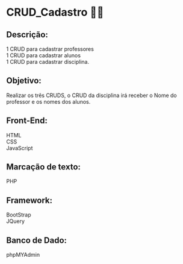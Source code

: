 # CRUD_Cadastro 	:technologist:

<h2>Descrição: </h2>
1 CRUD para cadastrar professores<br>
1 CRUD para cadastrar alunos <br>
1 CRUD para cadastrar disciplina.

<h2>Objetivo: </h2>
Realizar os três CRUDS, o CRUD da disciplina irá receber o Nome do professor e os nomes dos alunos.

<h2>Front-End:</h2>
  HTML<br>
  CSS<br>
  JavaScript
  
  <h2>Marcação de texto:</h2>
  PHP
  
  <h2>Framework:</h2>
  BootStrap<br>
  JQuery<br>

<h2>Banco de Dado:</h2>
  phpMYAdmin
